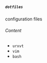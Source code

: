 ##### ```dotfiles```

configuration files

###### Content

* ```urxvt```
* ```vim```
* ```bash```


